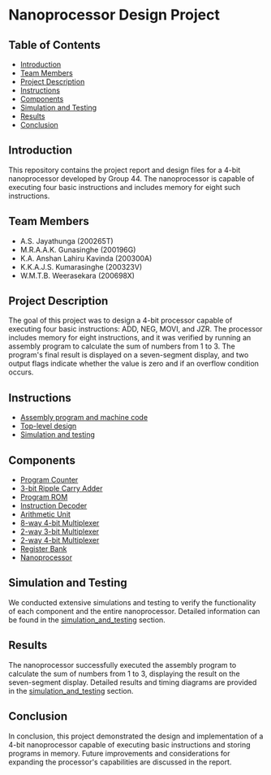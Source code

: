 # Nanoprocessor Design Project

## Table of Contents
- [Introduction](#introduction)
- [Team Members](#team-members)
- [Project Description](#project-description)
- [Instructions](#instructions)
- [Components](#components)
- [Simulation and Testing](#simulation-and-testing)
- [Results](#results)
- [Conclusion](#conclusion)


## Introduction
This repository contains the project report and design files for a 4-bit nanoprocessor developed by Group 44. The nanoprocessor is capable of executing four basic instructions and includes memory for eight such instructions.

## Team Members
- A.S. Jayathunga (200265T)
- M.R.A.A.K. Gunasinghe (200196G)
- K.A. Anshan Lahiru Kavinda (200300A)
- K.K.A.J.S. Kumarasinghe (200323V)
- W.M.T.B. Weerasekara (200698X)

## Project Description
The goal of this project was to design a 4-bit processor capable of executing four basic instructions: ADD, NEG, MOVI, and JZR. The processor includes memory for eight instructions, and it was verified by running an assembly program to calculate the sum of numbers from 1 to 3. The program's final result is displayed on a seven-segment display, and two output flags indicate whether the value is zero and if an overflow condition occurs.

## Instructions
- [Assembly program and machine code](assembly_and_machine_code.md)
- [Top-level design](top_level_design.md)
- [Simulation and testing](simulation_and_testing.md)

## Components
- [Program Counter](program_counter/)
- [3-bit Ripple Carry Adder](ripple_carry_adder/)
- [Program ROM](program_rom/)
- [Instruction Decoder](instruction_decoder/)
- [Arithmetic Unit](arithmetic_unit/)
- [8-way 4-bit Multiplexer](8_way_mux/)
- [2-way 3-bit Multiplexer](2_way_3_bit_mux/)
- [2-way 4-bit Multiplexer](2_way_4_bit_mux/)
- [Register Bank](register_bank/)
- [Nanoprocessor](nanoprocessor/)

## Simulation and Testing
We conducted extensive simulations and testing to verify the functionality of each component and the entire nanoprocessor. Detailed information can be found in the [simulation_and_testing](simulation_and_testing.md) section.

## Results
The nanoprocessor successfully executed the assembly program to calculate the sum of numbers from 1 to 3, displaying the result on the seven-segment display. Detailed results and timing diagrams are provided in the [simulation_and_testing](simulation_and_testing.md) section.

## Conclusion
In conclusion, this project demonstrated the design and implementation of a 4-bit nanoprocessor capable of executing basic instructions and storing programs in memory. Future improvements and considerations for expanding the processor's capabilities are discussed in the report.

